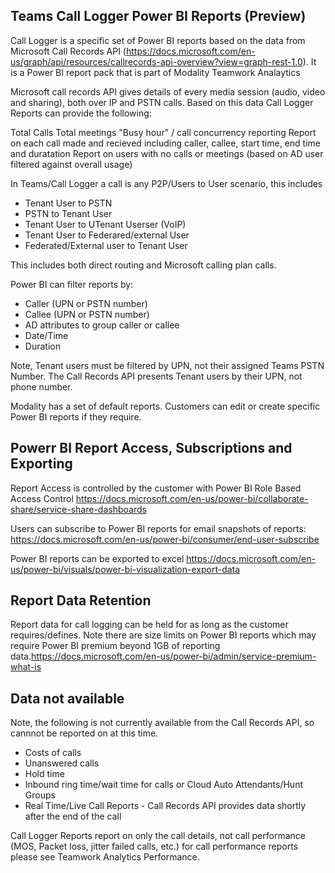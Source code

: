 

## Teams Call Logger Power BI Reports (Preview)

Call Logger is a specific set of Power BI reports based on the data from Microsoft Call Records API (https://docs.microsoft.com/en-us/graph/api/resources/callrecords-api-overview?view=graph-rest-1.0). It is a Power BI report pack that is part of Modality Teamwork Analaytics

Microsoft call records API gives details of every media session (audio, video and sharing), both over IP and PSTN calls. Based on this data Call Logger Reports can provide the following:

Total Calls
Total meetings
"Busy hour" / call concurrency reporting
Report on each call made and recieved including caller, callee, start time, end time and duratation
Report on users with no calls or meetings (based on AD user filtered against overall usage)

In Teams/Call Logger a call is any P2P/Users to User scenario, this includes
  - Tenant User to PSTN
  - PSTN to Tenant User
  - Tenant User to UTenant Userser (VoIP)
  - Tenant User to Federared/external User
  - Federated/External user to Tenant User

This includes both direct routing and Microsoft calling plan calls.

Power BI can filter reports by:
  - Caller (UPN or PSTN number)
  - Callee (UPN or PSTN number)
  - AD attributes to group caller or callee
  - Date/Time
  - Duration

Note, Tenant users must be filtered by UPN, not their assigned Teams PSTN Number. The Call Records API presents Tenant users by their UPN, not phone number.

Modality has a set of default reports. Customers can edit or create specific Power BI reports if they require.

## Powerr BI Report Access, Subscriptions and Exporting 

Report Access is controlled by the customer with Power BI Role Based Access Control https://docs.microsoft.com/en-us/power-bi/collaborate-share/service-share-dashboards

Users can subscribe to Power BI reports for email snapshots of reports: https://docs.microsoft.com/en-us/power-bi/consumer/end-user-subscribe

Power BI reports can be exported to excel https://docs.microsoft.com/en-us/power-bi/visuals/power-bi-visualization-export-data

## Report Data Retention

Report data for call logging can be held for as long as the customer requires/defines. Note there are size limits on Power BI reports which may require Power BI premium beyond 1GB of reporting data.https://docs.microsoft.com/en-us/power-bi/admin/service-premium-what-is

## Data not available

Note, the following is not currently available from the Call Records API, so cannnot be reported on at this time.

- Costs of calls
- Unanswered calls
- Hold time
- Inbound ring time/wait time for calls or Cloud Auto Attendants/Hunt Groups
- Real Time/Live Call Reports - Call Records API provides data shortly after the end of the call

Call Logger Reports report on only the call details, not call performance (MOS, Packet loss, jitter failed calls, etc.) for call performance reports please see Teamwork Analytics Performance.


